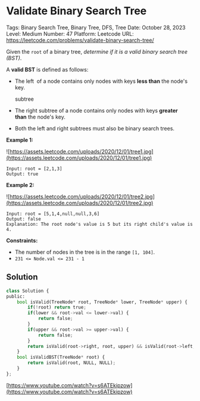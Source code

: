 # Validate Binary Search Tree

Tags: Binary Search Tree, Binary Tree, DFS, Tree
Date: October 28, 2023
Level: Medium
Number: 47
Platform: Leetcode
URL: https://leetcode.com/problems/validate-binary-search-tree/

Given the `root` of a binary tree, *determine if it is a valid binary search tree (BST)*.

A **valid BST** is defined as follows:

- The left  of a node contains only nodes with keys **less than** the node's key.
    
    subtree
    
- The right subtree of a node contains only nodes with keys **greater than** the node's key.
- Both the left and right subtrees must also be binary search trees.

**Example 1:**

![https://assets.leetcode.com/uploads/2020/12/01/tree1.jpg](https://assets.leetcode.com/uploads/2020/12/01/tree1.jpg)

```
Input: root = [2,1,3]
Output: true

```

**Example 2:**

![https://assets.leetcode.com/uploads/2020/12/01/tree2.jpg](https://assets.leetcode.com/uploads/2020/12/01/tree2.jpg)

```
Input: root = [5,1,4,null,null,3,6]
Output: false
Explanation: The root node's value is 5 but its right child's value is 4.

```

**Constraints:**

- The number of nodes in the tree is in the range `[1, 104]`.
- `231 <= Node.val <= 231 - 1`

## Solution

```python
class Solution {
public:
    bool isValid(TreeNode* root, TreeNode* lower, TreeNode* upper) {
        if(!root) return true;
        if(lower && root->val <= lower->val) {
            return false;
        }
        if(upper && root->val >= upper->val) {
            return false;
        }
        return isValid(root->right, root, upper) && isValid(root->left, lower, root); 
    }
    bool isValidBST(TreeNode* root) {
        return isValid(root, NULL, NULL); 
    }
};
```

[https://www.youtube.com/watch?v=s6ATEkipzow](https://www.youtube.com/watch?v=s6ATEkipzow)